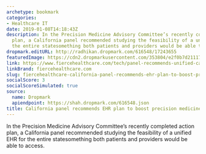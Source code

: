 ```yaml
---
archetype: bookmark
categories:
- Healthcare IT
date: 2019-01-08T14:18:43Z
description: In the Precision Medicine Advisory Committee’s recently completed action
  plan, a California panel recommended studying the feasibility of a unified EHR for
  the entire statesomething both patients and providers would be able to access.
dropmark.editURL: http://radhikan.dropmark.com/616548/17243655
featuredImage: https://cdn2.dropmarkusercontent.com/353804/e2f0b7d21117bec2af6059a86eaee590dfa21855d28673adb654895b657ee0ad/thumbnail/california%20panel.JPG?Expires=1557430063&Signature=gPJE89rLwq1ZC9Jjb~ZFT6bGctbYIsbjWb4Hseb7DfSESHzD9BM-fBYg3ACInP-K4Pty~K7fXttFyonAbrHKArmyly3UEb7y-UYSFTvj5Sjj6vPmGu3n1jjlWALjLPQ6ayYB0988fIPAATCjDQVwdnxVxykrRHWoI5N0pbRBVmGCdlMl2CT1mVnXjEykblWefhxbzunEcvf3DU01JWrRswMmocM9vPd7~l0QtWiEnTVuJoep2efSz6J8DZkQgQ7V6cu3wWuXV4GO308uxvGJSCqPzm5eGoawYlT8voI16Z-u7XPgCR6zWFrop0cZcFbjB34GGWhX9BSOIerq8Vickg__&Key-Pair-Id=APKAITQYWVEN757ZA4KQ
link: https://www.fiercehealthcare.com/tech/panel-recommends-unified-california-patient-record-to-boost-precision-medicine
linkBrand: fiercehealthcare.com
slug: fiercehealthcare-california-panel-recommends-ehr-plan-to-boost-precision-medicine
socialScore: 3
socialScoreSimulated: true
source:
  name: Dropmark
  apiendpoint: https://shah.dropmark.com/616548.json
title: California panel recommends EHR plan to boost precision medicine
---
```

In the Precision Medicine Advisory Committee’s recently completed action plan, a California panel recommended studying the feasibility of a unified EHR for the entire statesomething both patients and providers would be able to access.

